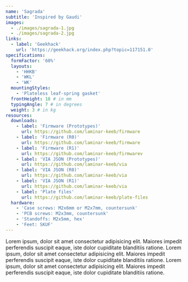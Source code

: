 ```yaml
---
name: 'Sagrada'
subtitle: 'Inspired by Gaudi'
images:
  - ./images/sagrada-1.jpg
  - ./images/sagrada-2.jpg
links:
  - label: 'Geekhack'
    url: 'https://geekhack.org/index.php?topic=117151.0'
specifications:
  formFactor: '60%'
  layouts:
    - 'HHKB'
    - 'WKL'
    - 'WK'
  mountingStyles:
    - 'Plateless leaf-spring gasket'
  frontHeight: 18 # in mm
  typingAngle: 7 # in degrees
  weight: 3 # in kg
resources:
  downloads:
    - label: 'Firmware (Prototypes)'
      url: https://github.com/laminar-keeb/firmware
    - label: 'Firmware (R0)'
      url: https://github.com/laminar-keeb/firmware
    - label: 'Firmware (R1)'
      url: https://github.com/laminar-keeb/firmwarev
    - label: 'VIA JSON (Prototypes)'
      url: https://github.com/laminar-keeb/via
    - label: 'VIA JSON (R0)'
      url: https://github.com/laminar-keeb/via
    - label: 'VIA JSON (R1)'
      url: https://github.com/laminar-keeb/via
    - label: 'Plate files'
      url: https://github.com/laminar-keeb/plate-files
  hardware:
    - 'Case screws: M2x6mm or M2x7mm, countersunk'
    - 'PCB screws: M2x3mm, countersunk'
    - 'Standoffs: M2x5mm, hex'
    - 'Feet: SKUF'
---
```


Lorem ipsum, dolor sit amet consectetur adipisicing elit. Maiores impedit perferendis suscipit eaque, iste dolor cupiditate blanditiis ratione. Lorem ipsum, dolor sit amet consectetur adipisicing elit. Maiores impedit perferendis suscipit eaque, iste dolor cupiditate blanditiis ratione. Lorem ipsum, dolor sit amet consectetur adipisicing elit. Maiores impedit perferendis suscipit eaque, iste dolor cupiditate blanditiis ratione.
